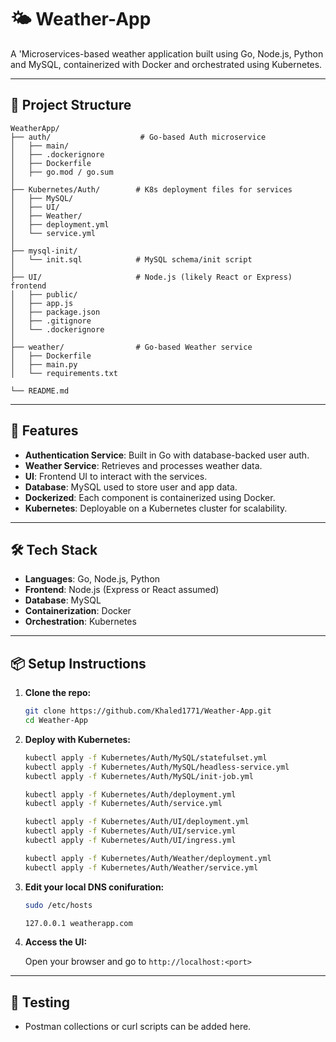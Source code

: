 # 🌤️ Weather-App

A 'Microservices-based weather application built using Go, Node.js, Python and MySQL, containerized with Docker and orchestrated using Kubernetes.

---

## 🧩 Project Structure

```
WeatherApp/
├── auth/                    # Go-based Auth microservice
│   ├── main/
│   ├── .dockerignore
│   ├── Dockerfile
│   ├── go.mod / go.sum
│
├── Kubernetes/Auth/        # K8s deployment files for services
│   ├── MySQL/
│   ├── UI/
│   ├── Weather/
│   ├── deployment.yml
│   └── service.yml
│
├── mysql-init/
│   └── init.sql            # MySQL schema/init script
│
├── UI/                     # Node.js (likely React or Express) frontend
│   ├── public/
│   ├── app.js
│   ├── package.json
│   ├── .gitignore
│   └── .dockerignore
│
├── weather/                # Go-based Weather service
│   ├── Dockerfile
│   ├── main.py
│   └── requirements.txt

└── README.md
```

---

## 🚀 Features

- **Authentication Service**: Built in Go with database-backed user auth.
- **Weather Service**: Retrieves and processes weather data.
- **UI**: Frontend UI to interact with the services.
- **Database**: MySQL used to store user and app data.
- **Dockerized**: Each component is containerized using Docker.
- **Kubernetes**: Deployable on a Kubernetes cluster for scalability.

---

## 🛠️ Tech Stack

- **Languages**: Go, Node.js, Python
- **Frontend**: Node.js (Express or React assumed)
- **Database**: MySQL
- **Containerization**: Docker
- **Orchestration**: Kubernetes

---

## 📦 Setup Instructions

1. **Clone the repo:**

   ```bash
   git clone https://github.com/Khaled1771/Weather-App.git
   cd Weather-App
   ```


3. **Deploy with Kubernetes:**

   ```bash
   kubectl apply -f Kubernetes/Auth/MySQL/statefulset.yml
   kubectl apply -f Kubernetes/Auth/MySQL/headless-service.yml
   kubectl apply -f Kubernetes/Auth/MySQL/init-job.yml

   kubectl apply -f Kubernetes/Auth/deployment.yml
   kubectl apply -f Kubernetes/Auth/service.yml

   kubectl apply -f Kubernetes/Auth/UI/deployment.yml
   kubectl apply -f Kubernetes/Auth/UI/service.yml
   kubectl apply -f Kubernetes/Auth/UI/ingress.yml

   kubectl apply -f Kubernetes/Auth/Weather/deployment.yml
   kubectl apply -f Kubernetes/Auth/Weather/service.yml
   ```

5. **Edit your local DNS conifuration:**

    ```bash
    sudo /etc/hosts

    127.0.0.1 weatherapp.com
    ```

6. **Access the UI:**

   Open your browser and go to `http://localhost:<port>`

---

## 🧪 Testing

- Postman collections or curl scripts can be added here.


